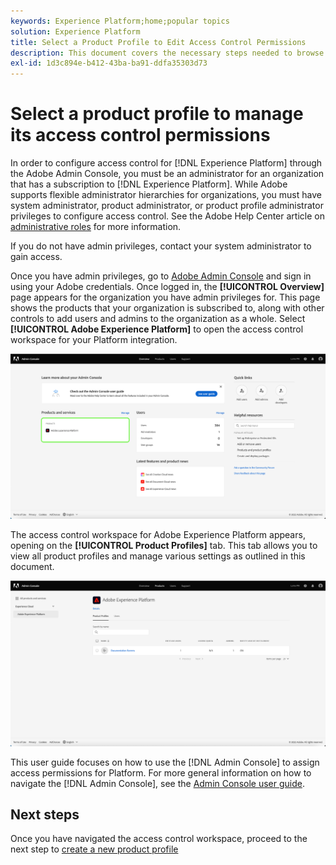 ```yaml
---
keywords: Experience Platform;home;popular topics
solution: Experience Platform
title: Select a Product Profile to Edit Access Control Permissions
description: This document covers the necessary steps needed to browse the access control workspace. In order to configure access control for Experience Platform through the Adobe Admin Console, you must be an administrator for an organization that has a subscription to Experience Platform.
exl-id: 1d3c894e-b412-43ba-ba91-ddfa35303d73
---
```

# Select a product profile to manage its access control permissions

In order to configure access control for [!DNL Experience Platform] through the Adobe Admin Console, you must be an administrator for an organization that has a subscription to [!DNL Experience Platform]. While Adobe supports flexible administrator hierarchies for organizations, you must have system administrator, product administrator, or product profile administrator privileges to configure access control. See the Adobe Help Center article on [administrative roles](https://helpx.adobe.com/enterprise/using/admin-roles.html) for more information.

If you do not have admin privileges, contact your system administrator to gain access.

Once you have admin privileges, go to [Adobe Admin Console](https://adminconsole.adobe.com) and sign in using your Adobe credentials. Once logged in, the **[!UICONTROL Overview]** page appears for the organization you have admin privileges for. This page shows the products that your organization is subscribed to, along with other controls to add users and admins to the organization as a whole. Select **[!UICONTROL Adobe Experience Platform]** to open the access control workspace for your Platform integration.

![select-product](../images/select-product.png)

The access control workspace for Adobe Experience Platform appears, opening on the **[!UICONTROL Product Profiles]** tab. This tab allows you to view all product profiles and manage various settings as outlined in this document.

![select-product-profile](../images/select-product-profile.png)

This user guide focuses on how to use the [!DNL Admin Console] to assign access permissions for Platform. For more general information on how to navigate the [!DNL Admin Console], see the [Admin Console user guide](https://helpx.adobe.com/enterprise/using/admin-console.html).

## Next steps

Once you have navigated the access control workspace, proceed to the next step to [create a new product profile](create-profile.md)
